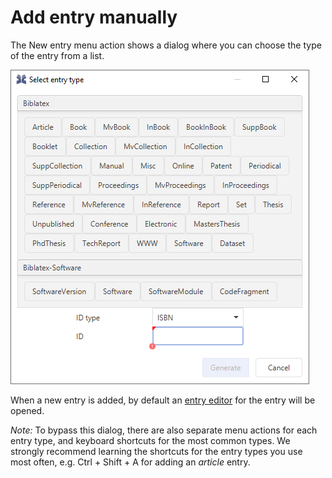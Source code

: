 # Add entry manually

The New entry menu action shows a dialog where you can choose the type of the entry from a list.

![Screenshot of new entry dialog](../.gitbook/assets/entrytype-dialog%20%282%29%20%281%29.png)

When a new entry is added, by default an [entry editor](../advanced/entryeditor/) for the entry will be opened.

_Note:_ To bypass this dialog, there are also separate menu actions for each entry type, and keyboard shortcuts for the most common types. We strongly recommend learning the shortcuts for the entry types you use most often, e.g. Ctrl + Shift + A for adding an _article_ entry.

